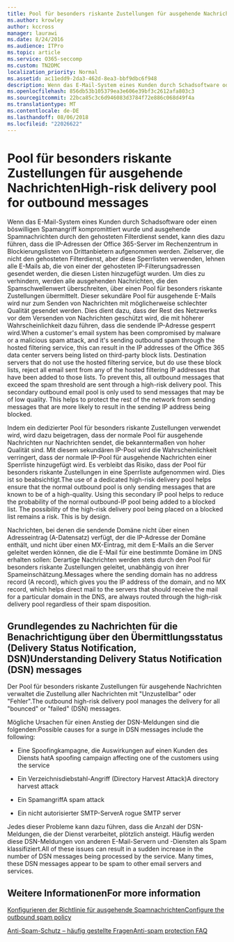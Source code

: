 ```yaml
---
title: Pool für besonders riskante Zustellungen für ausgehende Nachrichten
ms.author: krowley
author: kccross
manager: laurawi
ms.date: 8/24/2016
ms.audience: ITPro
ms.topic: article
ms.service: O365-seccomp
ms.custom: TN2DMC
localization_priority: Normal
ms.assetid: ac11edd9-2da3-462d-8ea3-bbf9dbc6f948
description: Wenn das E-Mail-System eines Kunden durch Schadsoftware oder einen böswilligen Spamangriff kompromittiert wurde und ausgehende Spamnachrichten durch den gehosteten Filterdienst sendet, kann dies dazu führen, dass die IP-Adressen der Office 365-Server im Rechenzentrum in Blockierungslisten von Drittanbietern aufgenommen werden.
ms.openlocfilehash: 856db53b105379ea3e606e39bf3c2612afa803c3
ms.sourcegitcommit: 22bca85c3c6d946083d3784f72e886c068d49f4a
ms.translationtype: MT
ms.contentlocale: de-DE
ms.lasthandoff: 08/06/2018
ms.locfileid: "22026622"
---
```

# <a name="high-risk-delivery-pool-for-outbound-messages"></a><span data-ttu-id="a84a4-103">Pool für besonders riskante Zustellungen für ausgehende Nachrichten</span><span class="sxs-lookup"><span data-stu-id="a84a4-103">High-risk delivery pool for outbound messages</span></span>

<span data-ttu-id="a84a4-p101">Wenn das E-Mail-System eines Kunden durch Schadsoftware oder einen böswilligen Spamangriff kompromittiert wurde und ausgehende Spamnachrichten durch den gehosteten Filterdienst sendet, kann dies dazu führen, dass die IP-Adressen der Office 365-Server im Rechenzentrum in Blockierungslisten von Drittanbietern aufgenommen werden. Zielserver, die nicht den gehosteten Filterdienst, aber diese Sperrlisten verwenden, lehnen alle E-Mails ab, die von einer der gehosteten IP-Filterungsadressen gesendet werden, die diesen Listen hinzugefügt wurden. Um dies zu verhindern, werden alle ausgehenden Nachrichten, die den Spamschwellenwert überschreiten, über einen Pool für besonders riskante Zustellungen übermittelt. Dieser sekundäre Pool für ausgehende E-Mails wird nur zum Senden von Nachrichten mit möglicherweise schlechter Qualität gesendet werden. Dies dient dazu, dass der Rest des Netzwerks vor dem Versenden von Nachrichten geschützt wird, die mit höherer Wahrscheinlichkeit dazu führen, dass die sendende IP-Adresse gesperrt wird.</span><span class="sxs-lookup"><span data-stu-id="a84a4-p101">When a customer's email system has been compromised by malware or a malicious spam attack, and it's sending outbound spam through the hosted filtering service, this can result in the IP addresses of the Office 365 data center servers being listed on third-party block lists. Destination servers that do not use the hosted filtering service, but do use these block lists, reject all email sent from any of the hosted filtering IP addresses that have been added to those lists. To prevent this, all outbound messages that exceed the spam threshold are sent through a high-risk delivery pool. This secondary outbound email pool is only used to send messages that may be of low quality. This helps to protect the rest of the network from sending messages that are more likely to result in the sending IP address being blocked.</span></span>
  
<span data-ttu-id="a84a4-p102">Indem ein dedizierter Pool für besonders riskante Zustellungen verwendet wird, wird dazu beigetragen, dass der normale Pool für ausgehende Nachrichten nur Nachrichten sendet, die bekanntermaßen von hoher Qualität sind. Mit diesem sekundären IP-Pool wird die Wahrscheinlichkeit verringert, dass der normale IP-Pool für ausgehende Nachrichten einer Sperrliste hinzugefügt wird. Es verbleibt das Risiko, dass der Pool für besonders riskante Zustellungen in eine Sperrliste aufgenommen wird. Dies ist so beabsichtigt.</span><span class="sxs-lookup"><span data-stu-id="a84a4-p102">The use of a dedicated high-risk delivery pool helps ensure that the normal outbound pool is only sending messages that are known to be of a high-quality. Using this secondary IP pool helps to reduce the probability of the normal outbound-IP pool being added to a blocked list. The possibility of the high-risk delivery pool being placed on a blocked list remains a risk. This is by design.</span></span>
  
<span data-ttu-id="a84a4-113">Nachrichten, bei denen die sendende Domäne nicht über einen Adresseintrag (A-Datensatz) verfügt, der die IP-Adresse der Domäne enthält, und nicht über einen MX-Eintrag, mit dem E-Mails an die Server geleitet werden können, die die E-Mail für eine bestimmte Domäne im DNS erhalten sollen: Derartige Nachrichten werden stets durch den Pool für besonders riskante Zustellungen geleitet, unabhängig von ihrer Spameinschätzung.</span><span class="sxs-lookup"><span data-stu-id="a84a4-113">Messages where the sending domain has no address record (A record), which gives you the IP address of the domain, and no MX record, which helps direct mail to the servers that should receive the mail for a particular domain in the DNS, are always routed through the high-risk delivery pool regardless of their spam disposition.</span></span>
  
## <a name="understanding-delivery-status-notification-dsn-messages"></a><span data-ttu-id="a84a4-114">Grundlegendes zu Nachrichten für die Benachrichtigung über den Übermittlungsstatus (Delivery Status Notification, DSN)</span><span class="sxs-lookup"><span data-stu-id="a84a4-114">Understanding Delivery Status Notification (DSN) messages</span></span>

<span data-ttu-id="a84a4-115">Der Pool für besonders riskante Zustellungen für ausgehende Nachrichten verwaltet die Zustellung aller Nachrichten mit "Unzustellbar" oder "Fehler".</span><span class="sxs-lookup"><span data-stu-id="a84a4-115">The outbound high-risk delivery pool manages the delivery for all "bounced" or "failed" (DSN) messages.</span></span>
  
<span data-ttu-id="a84a4-116">Mögliche Ursachen für einen Anstieg der DSN-Meldungen sind die folgenden:</span><span class="sxs-lookup"><span data-stu-id="a84a4-116">Possible causes for a surge in DSN messages include the following:</span></span>
  
- <span data-ttu-id="a84a4-117">Eine Spoofingkampagne, die Auswirkungen auf einen Kunden des Diensts hat</span><span class="sxs-lookup"><span data-stu-id="a84a4-117">A spoofing campaign affecting one of the customers using the service</span></span>
    
- <span data-ttu-id="a84a4-118">Ein Verzeichnisdiebstahl-Angriff (Directory Harvest Attack)</span><span class="sxs-lookup"><span data-stu-id="a84a4-118">A directory harvest attack</span></span>
    
- <span data-ttu-id="a84a4-119">Ein Spamangriff</span><span class="sxs-lookup"><span data-stu-id="a84a4-119">A spam attack</span></span>
    
- <span data-ttu-id="a84a4-120">Ein nicht autorisierter SMTP-Server</span><span class="sxs-lookup"><span data-stu-id="a84a4-120">A rogue SMTP server</span></span>
    
<span data-ttu-id="a84a4-p103">Jedes dieser Probleme kann dazu führen, dass die Anzahl der DSN-Meldungen, die der Dienst verarbeitet, plötzlich ansteigt. Häufig werden diese DSN-Meldungen von anderen E-Mail-Servern und -Diensten als Spam klassifiziert.</span><span class="sxs-lookup"><span data-stu-id="a84a4-p103">All of these issues can result in a sudden increase in the number of DSN messages being processed by the service. Many times, these DSN messages appear to be spam to other email servers and services.</span></span>
  
## <a name="for-more-information"></a><span data-ttu-id="a84a4-123">Weitere Informationen</span><span class="sxs-lookup"><span data-stu-id="a84a4-123">For more information</span></span>

[<span data-ttu-id="a84a4-124">Konfigurieren der Richtlinie für ausgehende Spamnachrichten</span><span class="sxs-lookup"><span data-stu-id="a84a4-124">Configure the outbound spam policy</span></span>](configure-the-outbound-spam-policy.md)
  
[<span data-ttu-id="a84a4-125">Anti-Spam-Schutz – häufig gestellte Fragen</span><span class="sxs-lookup"><span data-stu-id="a84a4-125">Anti-spam protection FAQ</span></span>](anti-spam-protection-faq.md)
  

